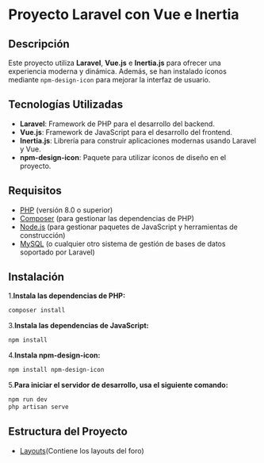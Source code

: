 # Proyecto Laravel con Vue e Inertia

## Descripción

Este proyecto utiliza **Laravel**, **Vue.js** e **Inertia.js** para ofrecer una experiencia moderna y dinámica. Además, se han instalado íconos mediante `npm-design-icon` para mejorar la interfaz de usuario.

## Tecnologías Utilizadas

- **Laravel**: Framework de PHP para el desarrollo del backend.
- **Vue.js**: Framework de JavaScript para el desarrollo del frontend.
- **Inertia.js**: Librería para construir aplicaciones modernas usando Laravel y Vue.
- **npm-design-icon**: Paquete para utilizar íconos de diseño en el proyecto.

## Requisitos

- [PHP](https://www.php.net/) (versión 8.0 o superior)
- [Composer](https://getcomposer.org/) (para gestionar las dependencias de PHP)
- [Node.js](https://nodejs.org/) (para gestionar paquetes de JavaScript y herramientas de construcción)
- [MySQL](https://www.mysql.com/) (o cualquier otro sistema de gestión de bases de datos soportado por Laravel)

## Instalación
1.**Instala las dependencias de PHP:**
```bash
composer install
```
3.**Instala las dependencias de JavaScript:**
```bash
npm install
```
4.**Instala npm-design-icon:**
```bash
npm install npm-design-icon
```
5.**Para iniciar el servidor de desarrollo, usa el siguiente comando:**
```bash
npm run dev
php artisan serve
```
## Estructura del Proyecto
- [Layouts](resources/js/Layouts)(Contiene los layouts del foro)
